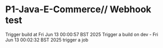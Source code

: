 # P1-Java-E-Commerce// Webhook test
Trigger build at Fri Jun 13 00:00:57 BST 2025
Trigger a  build on dev - Fri Jun 13 00:02:32 BST 2025
trigger a job
